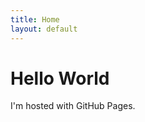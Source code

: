 ```yaml
---
title: Home
layout: default
---
```

<html>
<body>
<h1>Hello World</h1>
<p>I'm hosted with GitHub Pages.</p>
</body>
</html>
